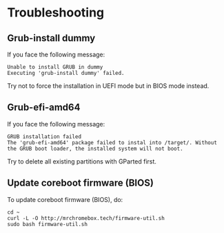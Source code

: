 # Troubleshooting

## Grub-install dummy

If you face the following message:
```
Unable to install GRUB in dummy
Executing 'grub-install dummy' failed.
```
Try not to force the installation in UEFI mode but in BIOS mode instead.

## Grub-efi-amd64 

If you face the following message:
```
GRUB installation failed
The 'grub-efi-amd64' package failed to instal into /target/. Without the GRUB boot loader, the installed system will not boot.
```
Try to delete all existing partitions with GParted first.

## Update coreboot firmware (BIOS)

To update coreboot firmware (BIOS), do:
```
cd ~
curl -L -O http://mrchromebox.tech/firmware-util.sh
sudo bash firmware-util.sh
```

